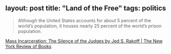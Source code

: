 layout: post
title: "Land of the Free"
tags: politics
---

> Although the United States accounts for about 5 percent of the world’s population, it houses nearly 25 percent of the world’s prison population.

[Mass Incarceration: The Silence of the Judges by Jed S. Rakoff | The New York Review of Books]

[Mass Incarceration: The Silence of the Judges by Jed S. Rakoff | The New York Review of Books]: http://bit.ly/1GY7Te7
